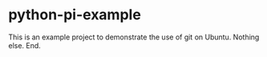 # python-pi-example
This is an example project to demonstrate the use of git on Ubuntu.
Nothing else.
End.